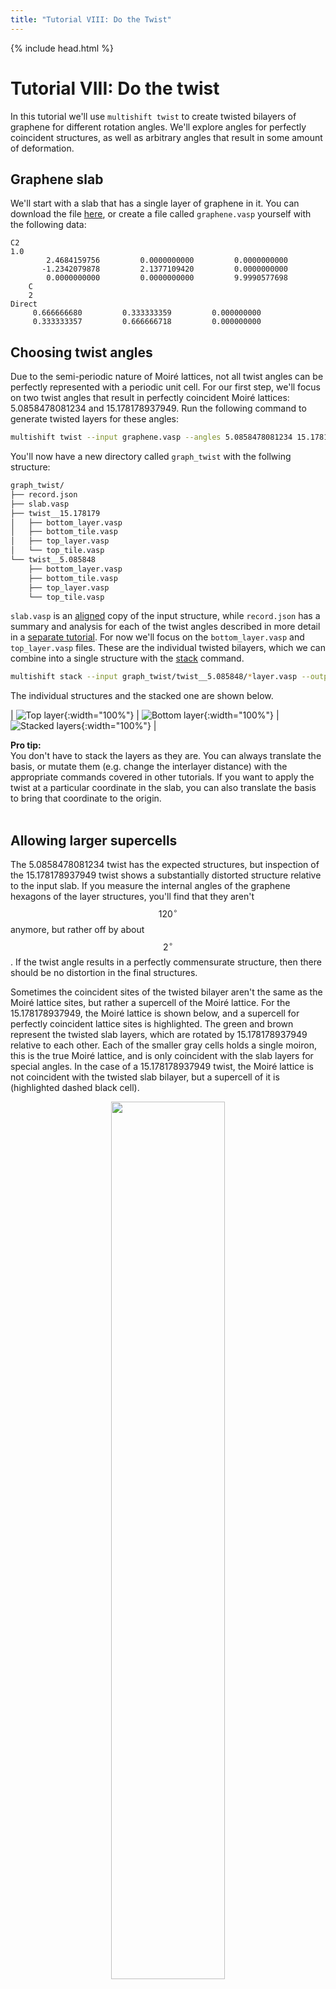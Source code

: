 ```yaml
---
title: "Tutorial VIII: Do the Twist"
---
```

{% include head.html %}

<style type="text/css">
{% include warning.css %}
</style>

# Tutorial VIII: Do the twist
In this tutorial we'll use `multishift twist` to create twisted bilayers of graphene for different rotation angles.
We'll explore angles for perfectly coincident structures, as well as arbitrary angles that result in some amount of deformation.


## Graphene slab
We'll start with a slab that has a single layer of graphene in it.
You can download the file [here](./graphene.vasp), or create a file called `graphene.vasp` yourself with the following data:

    C2
    1.0
            2.4684159756         0.0000000000         0.0000000000
           -1.2342079878         2.1377109420         0.0000000000
            0.0000000000         0.0000000000         9.9990577698
        C
        2
    Direct
         0.666666680         0.333333359         0.000000000
         0.333333357         0.666666718         0.000000000


## Choosing twist angles
Due to the semi-periodic nature of Moir&#233; lattices, not all twist angles can be perfectly represented with a periodic unit cell.
For our first step, we'll focus on two twist angles that result in perfectly coincident Moir&#233; lattices:
5.0858478081234 and 15.178178937949.
Run the following command to generate twisted layers for these angles:

```bash
multishift twist --input graphene.vasp --angles 5.0858478081234 15.178178937949 --output graph_twist
```

You'll now have a new directory called `graph_twist` with the follwing structure:

```bash
graph_twist/
├── record.json
├── slab.vasp
├── twist__15.178179
│   ├── bottom_layer.vasp
│   ├── bottom_tile.vasp
│   ├── top_layer.vasp
│   └── top_tile.vasp
└── twist__5.085848
    ├── bottom_layer.vasp
    ├── bottom_tile.vasp
    ├── top_layer.vasp
    └── top_tile.vasp
```

`slab.vasp` is an [aligned](../i) copy of the input structure, while `record.json` has a summary and analysis for each of the twist angles described in more detail in a [separate tutorial](../ix).
For now we'll focus on the `bottom_layer.vasp` and `top_layer.vasp` files.
These are the individual twisted bilayers, which we can combine into a single structure with the [stack](../ii) command.

```bash
multishift stack --input graph_twist/twist__5.085848/*layer.vasp --output stack.vasp
```

The individual structures and the stacked one are shown below.

| ![Top layer](./top_layer5.08.png){:width="100%"} | ![Bottom layer](./bottom_layer5.08.png){:width="100%"} | ![Stacked layers](./stack5.08.png){:width="100%"} |

<div class="note">
<b>Pro tip:</b>
<br>
You don't have to stack the layers as they are.
You can always translate the basis, or mutate them (e.g. change the interlayer distance) with the appropriate commands covered in other tutorials.
If you want to apply the twist at a particular coordinate in the slab, you can also translate the basis to bring that coordinate to the origin.
<br>
</div>
<div>
<br>
</div>

## Allowing larger supercells
The 5.0858478081234 twist has the expected structures, but inspection of the 15.178178937949 twist shows a substantially distorted structure relative to the input slab.
If you measure the internal angles of the graphene hexagons of the layer structures, you'll find that they aren't $$120^\circ$$ anymore, but rather off by about $$2^\circ$$.
If the twist angle results in a perfectly commensurate structure, then there should be no distortion in the final structures.

Sometimes the coincident sites of the twisted bilayer aren't the same as the Moir&#233; lattice sites, but rather a supercell of the Moir&#233; lattice.
For the 15.178178937949, the Moir&#233; lattice is shown below, and a supercell for perfectly coincident lattice sites is highlighted.
The green and brown represent the twisted slab layers, which are rotated by 15.178178937949 relative to each other.
Each of the smaller gray cells holds a single moiron, this is the true Moir&#233; lattice, and is only coincident with the slab layers for special angles.
In the case of a 15.178178937949 twist, the Moir&#233; lattice is not coincident with the twisted slab bilayer, but a supercell of it is (highlighted dashed black cell).

<p align="center">
  <img width="60%" src="./supermoire15.png">
</p>

We can ask `multishifter` to not limit itself to the smallest possible cell with the `--max-lattice-sites` flag.
The more lattice sites we allow inside our final unit cell, the larger the candidate supercells will be.
Both lattice sites of the "top" and "bottom" layers are included in this value.
The algorithm will search for all Moir&#233; supercells that hold no more slab lattice sites than the specified value, and then output the best one.
If we repeat our previous command with the `--max-lattice-sites` flag, our 15.178178937949 twisted layers will no longer be distorted:

```bash
multishift twist --input graphene.vasp --angles 5.0858478081234 15.178178937949 --output graph_twist --max-lattice-sites 100
```

Now the layers for the larger twist are no longer deformed, but they are 3 times larger than before.

## What's the "best" supercell?
We've already seen that it's sometimes it's necessary to construct layer structures that hold more than a single moiron, but we've only examined cases where the twist angle resulted in a perfectly commensurate cell.
`multishifter` will accept any twist, even non special angles, and generate twisted layers for you.
Generally speaking, the Moir&#233; lattice is *not* periodic, and so a deformation is introduced to to squeeze the layers into a truly periodic Moir&#233; lattice.
What was a non special angle for the original slab, becomes a special angle after applying a slight deformation.
These strained slabs are what the "tile" files are (`top_tile.vasp`, `bottom_tile.vasp`).
The are are the primitive units of the individual twisted layers, and are related to each other by a rigid rotation.

When constructing supercells of the Moir&#233; lattice, what is considered a better supercell is determined by the amount that the original slab must be deformed to fit into it.
For the case above, a particular size 3 supercell results in virtually zero deformation, and so that is the one that gets selected.
Precise values of the metrics used are saved to the `report.json` file, and are defined [in a different tutorial](../ix).
For non special angles, you can always always reduce the deformation introduced to the original slab, but it will come at the cost of larger supercells.

You can use the flag `error-tol` to define a minimum improvement that must be reached in order for a larger supercell to be considered better than a smaller one.
This can help you balance the deformation introduced against the size of the final layers, which can be computationally expensive when they grow too large.

## Save all the supercells
The default behavior of `multishift twist` is to only give you one set of tiwsted layers per angle (the best one for the allowed supercell sizes).
You can instead request that you be given structures for each of the supercell sizes.
This is done with the `--supercells` flag:

```bash
multishift twist --input graphene.vasp --angles 5.0858478081234 15.178178937949 --output graph_twist --max-lattice-sites 100 --supercells all
```

The new directory structure now has more files:

```bash
graph_twist/
├── record.json
├── slab.vasp
├── twist__15.178179
│   ├── 1
│   │   ├── bottom_layer.vasp
│   │   ├── bottom_tile.vasp
│   │   ├── top_layer.vasp
│   │   └── top_tile.vasp
│   ├── 2
│   │   ├── bottom_layer.vasp
│   │   ├── bottom_tile.vasp
│   │   ├── top_layer.vasp
│   │   └── top_tile.vasp
│   ├── 3
│   │   ├── bottom_layer.vasp
│   │   ├── bottom_tile.vasp
│   │   ├── top_layer.vasp
│   │   └── top_tile.vasp
│   ├── 4
│   │   ├── bottom_layer.vasp
│   │   ├── bottom_tile.vasp
│   │   ├── top_layer.vasp
│   │   └── top_tile.vasp
│   └── 5
│       ├── bottom_layer.vasp
│       ├── bottom_tile.vasp
│       ├── top_layer.vasp
│       └── top_tile.vasp
└── twist__5.085848
    └── 1
        ├── bottom_layer.vasp
        ├── bottom_tile.vasp
        ├── top_layer.vasp
        └── top_tile.vasp
```

For the 5.085848 twist, only a single directory remains.
We specified `--max-lattice-sites 100`, and the smallest possible cells for this angle have more than 100 combined lattice sites, so larger supercells are not searched.
On the other hand we see 15.178178937949 has 5 directories.
Each directory describes the number of moirons in the unit cells of the layers, and directory `3` will have perfectly commensurate twisted layers with no strain introduced.

## Swapping Brillouin zones
The Moir&#233; lattice is constructed by applying mapping operations in reciprocal space.
Because we are dealing with two structures (aligned and rotated), two Brillouin spaces emerge that we can use to determine the Moir&#233; lattice vectors.
For a slab lattice with column vectors $$\mathbf{A}$$, $$\mathbf{B}$$, $$\mathbf{C}$$, we define the lattice and its reciprocal as

$$
\begin{equation}
    \mathbf{L} = [\mathbf{A}, \mathbf{B}, \mathbf{C}]
\end{equation}
$$

$$
\begin{equation}
    \mathbf{K}=2\pi \left( \mathbf{L}^{-1} \right)^\intercal
\end{equation}
$$

The application of a rotation $$\theta$$ to a lattice $$\mathbf{L}$$ around a rotation axis that is perpendicular to both $$\mathbf{A}$$ and $$\mathbf{B}$$ produces a lattice  $$\mathbf{L_\theta}$$. 
The lattice vectors of the Moir&#233; pattern, $$\mathbf{M}$$, will have a reciprocal lattice

$$
\begin{equation}
    \mathbf{K}_{M} = \mathbf{K} - \mathbf{K_\theta}
\end{equation}
$$

For large rotation angles $$\theta$$, it is possible that one of the reciprocal lattice vectors of $$\mathbf{K}_{M}$$ falls outside of the Wigner-Seitz cell (first Brillouin zone) of either $$\mathbf{K}$$ or $$\mathbf{K_\theta}$$.
In these situations, the offending reciprocal lattice vector of $$\mathbf{K}_{M}$$ must be translated back into the Wigner-Seitz cell of either $$\mathbf{K}$$ or $$\mathbf{K}_{\theta}$$.

The `--zone` flag allows you to determine which of these two spaces should be used to translate the vectors.
For systems with high symmetry, either choice will result in an equivalent structures.
The figures below show reciprocal case for the aligned (left) and rotated (right) Brillouin zones.

| ![Aligned zone](./rotate_35_voronoi_unit_alt.png){:width="100%"} | ![Rotated zone](./rotate_35_voronoi_unit.png){:width="100%"} |

The brown and green arrows are the reciprocal lattice vectors of the aligned and rotated slabs.
The gray arrows show the difference between these two lattices, which must be mapped back inside the first Brillouin zone.
Depending on which Brillouin zone is used, a different set of Moir&#233; lattice vectors emerges (black).
Due to they symmetry of the hexagonal system, both choices result in lattices that are related by a point group operation.
